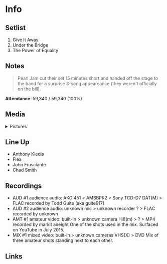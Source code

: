 # Info

## Setlist

1. Give It Away
2. Under the Bridge
3. The Power of Equality

## Notes

> Pearl Jam cut their set 15 minutes short and handed off the stage to the band for a surprise 3-song appeareance (they weren't officially on the bill).

**Attendance**: 59,340 / 59,340 (100%)

## Media 

<details>
  <summary>Pictures</summary>
  <img alt="Ticket" title="Ticket" src="19980614t.jpg" height="200" />
</details>

## Line Up

* Anthony Kiedis
* Flea
* John Frusciante
* Chad Smith

## Recordings

* AUD #1 audience audio: AKG 451 > AMSBPR2 > Sony TCD-D7 DAT(M) > FLAC recorded by Todd Guite (aka guite917)
* AUD #2 audience audio: unknown mic > unknown recorder ? > FLAC recorded by unknown
* AMT #1 amateur video: built-in > unknown camera Hi8(m) > ? > MP4 recorded by markit aneight One of the shots used in the mix. Surfaced on YouTube in July 2015.
* MIX #1 mixed video: built-in > unknown cameras VHS(X) > DVD Mix of three amateur shots standing next to each other.

## Links